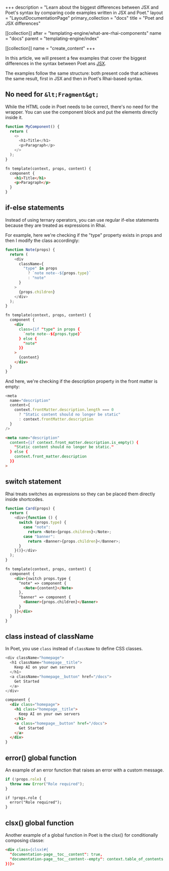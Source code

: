 +++
description = "Learn about the biggest differences between JSX and Poet's syntax by comparing code examples written in JSX and Poet."
layout = "LayoutDocumentationPage"
primary_collection = "docs"
title = "Poet and JSX differences"

[[collection]]
after = "templating-engine/what-are-rhai-components"
name = "docs"
parent = "templating-engine/index"

[[collection]]
name = "create_content"
+++

In this article, we will present a few examples that cover the biggest differences in the syntax between Poet ans [JSX](https://react.dev/learn/writing-markup-with-jsx).

The examples follow the same structure: both present code that achieves the same result, first in JSX and then in Poet's Rhai-based syntax.

## No need for `&lt;Fragment&gt;`

While the HTML code in Poet needs to be correct, there's no need for the <Fragment> wrapper. You can use the component block and put the elements directly inside it.

```js label:"JSX"
function MyComponent() {
  return (
    <>
      <h1>Title</h1>
      <p>Paragraph</p>
    </>
  );
}
```

```html label:"rhai"
fn template(context, props, content) {
  component {
    <h1>Title</h1>
    <p>Paragraph</p>
  }
}
```

## if-else statements

Instead of using ternary operators, you can use regular if-else statements because they are treated as expressions in Rhai.

For example, here we're checking if the "type" property exists in props and then I modify the class accordingly:

```js label:"JSX"
function Note(props) {
  return (
    <div
      className={
        "type" in props 
          ? `note note--${props.type}`
          : "note"
      }
    >
      {props.children}
    </div>
  );
}
```

```html label:"rhai"
fn template(context, props, content) {
  component {
    <div
      class={if "type" in props {
        `note note--${props.type}`
      } else {
        "note"
      }}
    >
      {content}
    </div>
  }
}
```
And here, we're checking if the description property in the front matter is empty:

```js label:"JSX"
<meta 
  name="description" 
  content={
    context.frontMatter.description.length === 0
      ? "Static content should no longer be static"
      : context.frontMatter.description
  }
/>
```

```html label:"rhai"
<meta name="description" 
  content={if context.front_matter.description.is_empty() {
    "Static content should no longer be static."
  } else {
    context.front_matter.description
  }}
>
```

## switch statement

Rhai treats switches as expressions so they can be placed them directly inside shortcodes.

```js label:"JSX"
function Card(props) {
  return (
    <div>{function () {
      switch (props.type) {
        case "note":
          return <Note>{props.children}</Note>;
        case "banner":
          return <Banner>{props.children}</Banner>;
      }
    }()}</div>    
  );
}
```

```html label:"rhai"
fn template(context, props, content) {
  component {
    <div>{switch props.type {
      "note" => component {
        <Note>{content}</Note>
      },
      "banner" => component {          
        <Banner>{props.children}</Banner>
      }
    }}</div>
  }
}
```

## class instead of className

In Poet, you use `class` instead of `className` to define CSS classes.

```js label:"JSX"
<div className="homepage">
  <h1 className="homepage__title">
    Keep AI on your own servers
  </h1>
  <a className="homepage__button" href="/docs">
    Get Started
  </a>
</div>
```

```html label:"rhai"
component {
  <div class="homepage">
    <h1 class="homepage__title">
      Keep AI on your own servers
    </h1>
    <a class="homepage__button" href="/docs">
      Get Started
    </a>
  </div>
}
```

## error() global function

An example of an error function that raises an error with a custom message.

```js label:"JSX"
if (!props.role) { 
  throw new Error("Role required");
}
```

```html label:"rhai"
if !props.role {
  error("Role required");
}
```

## clsx() global function

Another example of a global function in Poet is the clsx() for conditionally composing classe:

```html label:"rhai"
<div class={clsx(#{
  "documentation-page__toc__content": true,
  "documentation-page__toc__content--empty": context.table_of_contents.headings.is_empty(),
})}>
```
